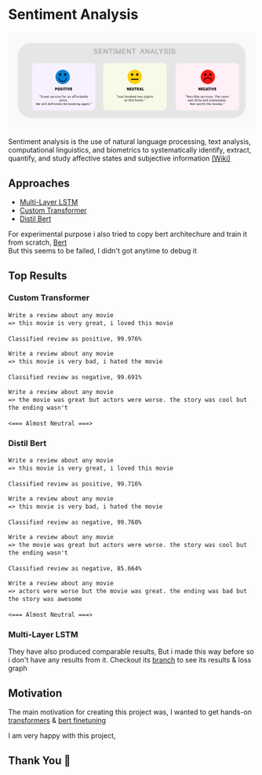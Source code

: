 # Sentiment Analysis

![Sentiment Analysis](Assets/sentimen-analysis.jpg)

Sentiment analysis is the use of natural language processing, text analysis, computational linguistics, and biometrics to systematically identify, extract, quantify, and study affective states and subjective information [(Wiki)](https://en.wikipedia.org/wiki/Sentiment_analysis)

## Approaches
- [Multi-Layer LSTM](https://github.com/KrishPro/sentiment-analysis/tree/multi-layer-lstm)
- [Custom Transformer](https://github.com/KrishPro/sentiment-analysis/tree/custom-transformer)
- [Distil Bert](https://github.com/KrishPro/sentiment-analysis/tree/finetuning/distilbert)

For experimental purpose i also tried to copy bert architechure and train it from scratch,
[Bert](https://github.com/KrishPro/sentiment-analysis/tree/fails/bert-scratch)\
But this seems to be failed, I didn't got anytime to debug it

## Top Results
### Custom Transformer
```
Write a review about any movie
=> this movie is very great, i loved this movie 

Classified review as positive, 99.976%
```
```
Write a review about any movie
=> this movie is very bad, i hated the movie

Classified review as negative, 99.691%
```
```
Write a review about any movie
=> the movie was great but actors were worse. the story was cool but the ending wasn't

<=== Almost Neutral ===>
```

### Distil Bert
```
Write a review about any movie
=> this movie is very great, i loved this movie 

Classified review as positive, 99.716%
```
```
Write a review about any movie
=> this movie is very bad, i hated the movie

Classified review as negative, 99.760%
```
```
Write a review about any movie
=> the movie was great but actors were worse. the story was cool but the ending wasn't

Classified review as negative, 85.664%
```
```
Write a review about any movie
=> actors were worse but the movie was great. the ending was bad but the story was awesome

<=== Almost Neutral ===>
```

### Multi-Layer LSTM
They have also produced comparable results, But i made this way before so i don't have any results from it.
Checkout its [branch](https://github.com/KrishPro/sentiment-analysis/tree/multi-layer-lstm) to see its results & loss graph

## Motivation
The main motivation for creating this project was,
I wanted to get hands-on [transformers](https://arxiv.org/pdf/1706.03762.pdf) & [bert finetuning](https://arxiv.org/pdf/1810.04805.pdf)

I am very happy with this project,

## Thank You 🙏️
